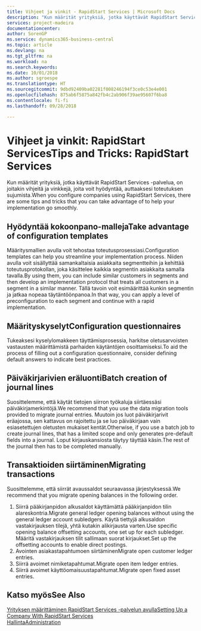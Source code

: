 ```yaml
---
title: Vihjeet ja vinkit - RapidStart Services | Microsoft Docs
description: "Kun määrität yrityksiä, jotka käyttävät RapidStart Services -palvelua, on joitakin vihjeitä ja vinkkejä, joita voit hyödyntää, auttaaksesi toteutuksen sujumista."
services: project-madeira
documentationcenter: 
author: SorenGP
ms.service: dynamics365-business-central
ms.topic: article
ms.devlang: na
ms.tgt_pltfrm: na
ms.workload: na
ms.search.keywords: 
ms.date: 10/01/2018
ms.author: sgroespe
ms.translationtype: HT
ms.sourcegitcommit: 9dbd92409ba02281f008246194f3ce0c53e4e001
ms.openlocfilehash: 875ab6f5875a842fb4c2ab906f39ae95607f6ba8
ms.contentlocale: fi-fi
ms.lasthandoff: 09/28/2018

---
```

# <a name="tips-and-tricks-rapidstart-services"></a><span data-ttu-id="c5ee3-103">Vihjeet ja vinkit: RapidStart Services</span><span class="sxs-lookup"><span data-stu-id="c5ee3-103">Tips and Tricks: RapidStart Services</span></span>
<span data-ttu-id="c5ee3-104">Kun määrität yrityksiä, jotka käyttävät RapidStart Services -palvelua, on joitakin vihjeitä ja vinkkejä, joita voit hyödyntää, auttaaksesi toteutuksen sujumista.</span><span class="sxs-lookup"><span data-stu-id="c5ee3-104">When you configure companies using RapidStart Services, there are some tips and tricks that you can take advantage of to help your implementation go smoothly.</span></span>  

## <a name="take-advantage-of-configuration-templates"></a><span data-ttu-id="c5ee3-105">Hyödyntää kokoonpano-malleja</span><span class="sxs-lookup"><span data-stu-id="c5ee3-105">Take advantage of configuration templates</span></span>  
<span data-ttu-id="c5ee3-106">Määritysmallien avulla voit tehostaa toteutusprosessiasi.</span><span class="sxs-lookup"><span data-stu-id="c5ee3-106">Configuration templates can help you streamline your implementation process.</span></span> <span data-ttu-id="c5ee3-107">Niiden avulla voit sisällyttää samankaltaisia asiakkaita segmentteihin ja kehittää toteutusprotokollan, joka käsittelee kaikkia segmentin asiakkaita samalla tavalla.</span><span class="sxs-lookup"><span data-stu-id="c5ee3-107">By using them, you can include similar customers in segments and then develop an implementation protocol that treats all customers in a segment in a similar manner.</span></span> <span data-ttu-id="c5ee3-108">Tällä tavoin voit esimäärittää kunkin segmentin ja jatkaa nopeaa täytäntöönpanoa.</span><span class="sxs-lookup"><span data-stu-id="c5ee3-108">In that way, you can apply a level of preconfiguration to each segment and continue with a rapid implementation.</span></span>  

## <a name="configuration-questionnaires"></a><span data-ttu-id="c5ee3-109">Määrityskyselyt</span><span class="sxs-lookup"><span data-stu-id="c5ee3-109">Configuration questionnaires</span></span>  
<span data-ttu-id="c5ee3-110">Tukeaksesi kyselylomakkeen täyttämisprosessia, harkitse oletusarvoisten vastausten määrittämistä parhaiden käytäntöjen osoittamiseksi.</span><span class="sxs-lookup"><span data-stu-id="c5ee3-110">To aid the process of filling out a configuration questionnaire, consider defining default answers to indicate best practices.</span></span>  

## <a name="batch-creation-of-journal-lines"></a><span data-ttu-id="c5ee3-111">Päiväkirjarivien eräluonti</span><span class="sxs-lookup"><span data-stu-id="c5ee3-111">Batch creation of journal lines</span></span>  
<span data-ttu-id="c5ee3-112">Suosittelemme, että käytät tietojen siirron työkaluja siirtäessäsi päiväkirjamerkintöjä.</span><span class="sxs-lookup"><span data-stu-id="c5ee3-112">We recommend that you use the data migration tools provided to migrate journal entries.</span></span> <span data-ttu-id="c5ee3-113">Muutoin jos luot päiväkirjarivit eräajossa, sen kattavus on rajoitettu ja se luo päiväkirjaan vain esiasetettujen oletusten mukaiset kentät.</span><span class="sxs-lookup"><span data-stu-id="c5ee3-113">Otherwise, if you use a batch job to create journal lines, that has a limited scope and only generates pre-default fields into a journal.</span></span> <span data-ttu-id="c5ee3-114">Loput kirjauskansiosta täytyy täyttää käsin.</span><span class="sxs-lookup"><span data-stu-id="c5ee3-114">The rest of the journal then has to be completed manually.</span></span>  

## <a name="migrating-transactions"></a><span data-ttu-id="c5ee3-115">Transaktioiden siirtäminen</span><span class="sxs-lookup"><span data-stu-id="c5ee3-115">Migrating transactions</span></span>  
<span data-ttu-id="c5ee3-116">Suosittelemme, että siirrät avaussaldot seuraavassa järjestyksessä.</span><span class="sxs-lookup"><span data-stu-id="c5ee3-116">We recommend that you migrate opening balances in the following order.</span></span>  

1.  <span data-ttu-id="c5ee3-117">Siirrä pääkirjanpidon alkusaldot käyttämättä pääkirjanpidon tilin alareskontria.</span><span class="sxs-lookup"><span data-stu-id="c5ee3-117">Migrate general ledger opening balances without using the general ledger account subledgers.</span></span> <span data-ttu-id="c5ee3-118">Käytä tiettyjä alkusaldon vastakirjauksen tilejä, yhtä kutakin alikirjausta varten.</span><span class="sxs-lookup"><span data-stu-id="c5ee3-118">Use specific opening balance offsetting accounts, one set up for each subledger.</span></span> <span data-ttu-id="c5ee3-119">Määritä vastakirjauksen tilit sallimaan suorat kirjaukset.</span><span class="sxs-lookup"><span data-stu-id="c5ee3-119">Set up the offsetting accounts to enable direct postings.</span></span>  
2.  <span data-ttu-id="c5ee3-120">Avointen asiakastapahtumoen siirtäminen</span><span class="sxs-lookup"><span data-stu-id="c5ee3-120">Migrate open customer ledger entries.</span></span>  
3.  <span data-ttu-id="c5ee3-121">Siirrä avoimet nimiketapahtumat.</span><span class="sxs-lookup"><span data-stu-id="c5ee3-121">Migrate open item ledger entries.</span></span>  
4.  <span data-ttu-id="c5ee3-122">Siirrä avoimet käyttöomaisuustapahtumat.</span><span class="sxs-lookup"><span data-stu-id="c5ee3-122">Migrate open fixed asset entries.</span></span>  

## <a name="see-also"></a><span data-ttu-id="c5ee3-123">Katso myös</span><span class="sxs-lookup"><span data-stu-id="c5ee3-123">See Also</span></span>  
[<span data-ttu-id="c5ee3-124">Yrityksen määrittäminen RapidStart Services -palvelun avulla</span><span class="sxs-lookup"><span data-stu-id="c5ee3-124">Setting Up a Company With RapidStart Services</span></span>](admin-set-up-a-company-with-rapidstart.md)  
[<span data-ttu-id="c5ee3-125">Hallinta</span><span class="sxs-lookup"><span data-stu-id="c5ee3-125">Administration</span></span>](admin-setup-and-administration.md)

